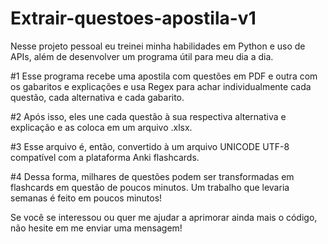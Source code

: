 # Extrair-questoes-apostila-v1

Nesse projeto pessoal eu treinei minha habilidades em Python e uso de APIs, além de desenvolver um programa útil para meu dia a dia.


#1 Esse programa recebe uma apostila com questões em PDF e outra com os gabaritos e explicações e usa Regex para achar individualmente cada questão, cada alternativa e cada gabarito. 

#2 Após isso, eles une cada questão à sua respectiva alternativa e explicação e as coloca em um arquivo .xlsx. 

#3 Esse arquivo é, então, convertido à um arquivo UNICODE UTF-8 compatível com a plataforma Anki flashcards. 

#4 Dessa forma, milhares de questões podem ser transformadas em flashcards em questão de poucos minutos. Um trabalho que levaria semanas é feito em poucos minutos!


Se você se interessou ou quer me ajudar a aprimorar ainda mais o código, não hesite em me enviar uma mensagem!
